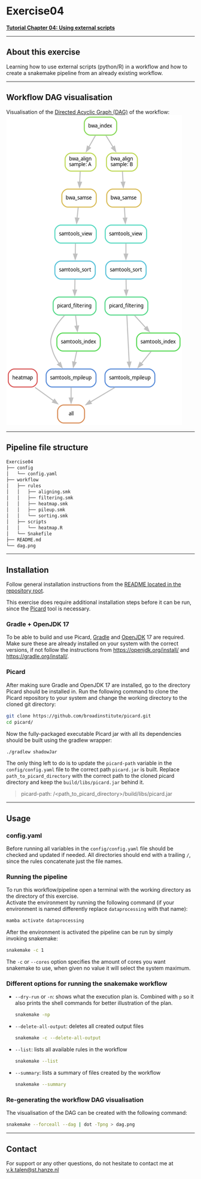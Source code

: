 # Exercise04
**[Tutorial Chapter 04: Using external scripts](https://fennaf.gitbook.io/bfvh4dsp1/04-using-external-scripts/exercises)**

------
## About this exercise
Learning how to use external scripts (python/R) in a workflow and how to create a snakemake pipeline from an already existing workflow.


------
## Workflow DAG visualisation
Visualisation of the [Directed Acyclic Graph (DAG)](https://en.wikipedia.org/wiki/Directed_acyclic_graph) of the workflow:  
![Visualisation of the DAG of Exercise04](dag.png)


------
## Pipeline file structure
```
Exercise04
├── config
│   └── config.yaml
├── workflow
│   ├── rules
│   │   ├── aligning.smk
│   │   ├── filtering.smk
│   │   ├── heatmap.smk
│   │   ├── pileup.smk
│   │   └── sorting.smk
│   ├── scripts
│   │   └── heatmap.R
│   └── Snakefile
├── README.md
└── dag.png
```


------
## Installation
Follow general installation instructions from the [README located in the repository root](https://github.com/Vincent-Talen/Dataprocessing-Snakemake-Assignments#installation).

This exercise does require additional installation steps before it can be run, since the [Picard](https://github.com/broadinstitute/picard) tool is necessary.

### Gradle + OpenJDK 17
To be able to build and use Picard, [Gradle](https://gradle.org/) and [OpenJDK](https://openjdk.org/) 17 are required.
Make sure these are already installed on your system with the correct versions, if not follow the instructions from https://openjdk.org/install/ and https://gradle.org/install/.

### Picard
After making sure Gradle and OpenJDK 17 are installed, go to the directory Picard should be installed in.
Run the following command to clone the Picard repository to your system and change the working directory to the cloned git directory:
```bash
git clone https://github.com/broadinstitute/picard.git
cd picard/
```
Now the fully-packaged executable Picard jar with all its dependencies should be built using the gradlew wrapper:
```bash
./gradlew shadowJar
```
The only thing left to do is to update the `picard-path` variable in the `config/config.yaml` file to the correct path `picard.jar` is built.
Replace `path_to_picard_directory` with the correct path to the cloned picard directory and keep the `build/libs/picard.jar` behind it.
> picard-path: /<path_to_picard_directory>/build/libs/picard.jar


------
## Usage
### config.yaml
Before running all variables in the `config/config.yaml` file should be checked and updated if needed.
All directories should end with a trailing `/`, since the rules concatenate just the file names.

### Running the pipeline
To run this workflow/pipeline open a terminal with the working directory as the directory of this exercise.  
Activate the environment by running the following command (if your environment is named differently replace `dataprocessing` with that name):
```bash
mamba activate dataprocessing
```
After the environment is activated the pipeline can be run by simply invoking snakemake:
```bash
snakemake -c 1
```
The `-c` or `--cores` option specifies the amount of cores you want snakemake to use, when given no value it will select the system maximum.

### Different options for running the snakemake workflow
* `--dry-run` or `-n`: shows what the execution plan is. Combined with `p` so it also prints the shell commands for better illustration of the plan.  
    ```bash
    snakemake -np
    ```
* `--delete-all-output`: deletes all created output files  
    ```bash
    snakemake -c --delete-all-output
    ```
* `--list`: lists all available rules in the workflow
    ```bash
    snakemake --list
    ```
* `--summary`: lists a summary of files created by the workflow
    ```bash
    snakemake --summary
    ```

### Re-generating the workflow DAG visualisation
The visualisation of the DAG can be created with the following command:
```bash
snakemake --forceall --dag | dot -Tpng > dag.png
```


------
## Contact
For support or any other questions, do not hesitate to contact me at v.k.talen@st.hanze.nl
